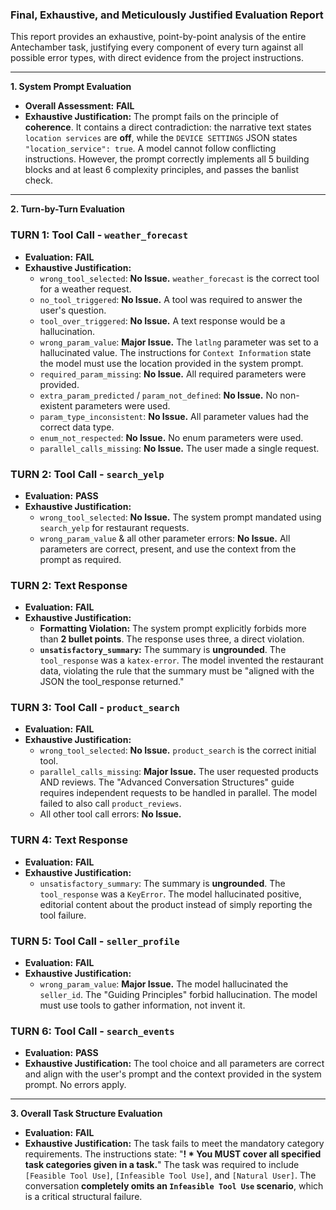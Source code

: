 ### **Final, Exhaustive, and Meticulously Justified Evaluation Report**

This report provides an exhaustive, point-by-point analysis of the entire Antechamber task, justifying every component of every turn against all possible error types, with direct evidence from the project instructions.

---

**1. System Prompt Evaluation**

*   **Overall Assessment:** **FAIL**
*   **Exhaustive Justification:** The prompt fails on the principle of **coherence**. It contains a direct contradiction: the narrative text states `location services` are **off**, while the `DEVICE SETTINGS` JSON states `"location_service": true`. A model cannot follow conflicting instructions. However, the prompt correctly implements all 5 building blocks and at least 6 complexity principles, and passes the banlist check.

---

**2. Turn-by-Turn Evaluation**

### **TURN 1: Tool Call - `weather_forecast`**

*   **Evaluation:** **FAIL**
*   **Exhaustive Justification:**
    *   `wrong_tool_selected`: **No Issue.** `weather_forecast` is the correct tool for a weather request.
    *   `no_tool_triggered`: **No Issue.** A tool was required to answer the user's question.
    *   `tool_over_triggered`: **No Issue.** A text response would be a hallucination.
    *   `wrong_param_value`: **Major Issue.** The `latlng` parameter was set to a hallucinated value. The instructions for `Context Information` state the model must use the location provided in the system prompt.
    *   `required_param_missing`: **No Issue.** All required parameters were provided.
    *   `extra_param_predicted` / `param_not_defined`: **No Issue.** No non-existent parameters were used.
    *   `param_type_inconsistent`: **No Issue.** All parameter values had the correct data type.
    *   `enum_not_respected`: **No Issue.** No enum parameters were used.
    *   `parallel_calls_missing`: **No Issue.** The user made a single request.

### **TURN 2: Tool Call - `search_yelp`**

*   **Evaluation:** **PASS**
*   **Exhaustive Justification:**
    *   `wrong_tool_selected`: **No Issue.** The system prompt mandated using `search_yelp` for restaurant requests.
    *   `wrong_param_value` & all other parameter errors: **No Issue.** All parameters are correct, present, and use the context from the prompt as required.

### **TURN 2: Text Response**

*   **Evaluation:** **FAIL**
*   **Exhaustive Justification:**
    *   **Formatting Violation:** The system prompt explicitly forbids more than **2 bullet points**. The response uses three, a direct violation.
    *   **`unsatisfactory_summary`:** The summary is **ungrounded**. The `tool_response` was a `katex-error`. The model invented the restaurant data, violating the rule that the summary must be "aligned with the JSON the tool_response returned."

### **TURN 3: Tool Call - `product_search`**

*   **Evaluation:** **FAIL**
*   **Exhaustive Justification:**
    *   `wrong_tool_selected`: **No Issue.** `product_search` is the correct initial tool.
    *   `parallel_calls_missing`: **Major Issue.** The user requested products AND reviews. The "Advanced Conversation Structures" guide requires independent requests to be handled in parallel. The model failed to also call `product_reviews`.
    *   All other tool call errors: **No Issue.**

### **TURN 4: Text Response**

*   **Evaluation:** **FAIL**
*   **Exhaustive Justification:**
    *   `unsatisfactory_summary`: The summary is **ungrounded**. The `tool_response` was a `KeyError`. The model hallucinated positive, editorial content about the product instead of simply reporting the tool failure.

### **TURN 5: Tool Call - `seller_profile`**

*   **Evaluation:** **FAIL**
*   **Exhaustive Justification:**
    *   `wrong_param_value`: **Major Issue.** The model hallucinated the `seller_id`. The "Guiding Principles" forbid hallucination. The model must use tools to gather information, not invent it.

### **TURN 6: Tool Call - `search_events`**

*   **Evaluation:** **PASS**
*   **Exhaustive Justification:** The tool choice and all parameters are correct and align with the user's prompt and the context provided in the system prompt. No errors apply.

---

**3. Overall Task Structure Evaluation**

*   **Evaluation:** **FAIL**
*   **Exhaustive Justification:** The task fails to meet the mandatory category requirements. The instructions state: "**! \* You MUST cover all specified task categories given in a task.**" The task was required to include `[Feasible Tool Use]`, `[Infeasible Tool Use]`, and `[Natural User]`. The conversation **completely omits an `Infeasible Tool Use` scenario**, which is a critical structural failure.